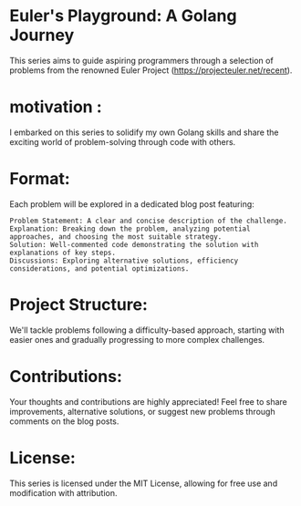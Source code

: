 # Euler's Playground: A Golang Journey

This series aims to guide aspiring programmers through a selection of problems from the renowned Euler Project (https://projecteuler.net/recent).

# motivation : 
I embarked on this series to solidify my own Golang skills and share the exciting world of problem-solving through code with others.

# Format: 
Each problem will be explored in a dedicated blog post featuring:

    Problem Statement: A clear and concise description of the challenge.
    Explanation: Breaking down the problem, analyzing potential approaches, and choosing the most suitable strategy.
    Solution: Well-commented code demonstrating the solution with explanations of key steps.
    Discussions: Exploring alternative solutions, efficiency considerations, and potential optimizations.

# Project Structure: 
We'll tackle problems following a difficulty-based approach, starting with easier ones and gradually progressing to more complex challenges.

# Contributions: 
Your thoughts and contributions are highly appreciated! Feel free to share improvements, alternative solutions, or suggest new problems through comments on the blog posts.

# License: 
This series is licensed under the MIT License, allowing for free use and modification with attribution.
